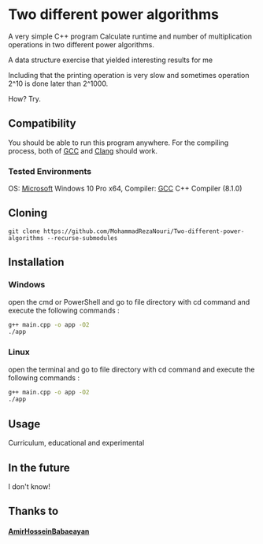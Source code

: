# Two different power algorithms
A very simple C++ program Calculate runtime and number of multiplication operations in two different power algorithms.

A data structure exercise that yielded interesting results for me

Including that the printing operation is very slow and sometimes operation 2^10 is done later than 2^1000.

How? Try.

## Compatibility
You should be able to run this program anywhere. For the compiling process, both of [GCC](https://gcc.gnu.org/) and [Clang](https://clang.llvm.org/) should work.
### Tested Environments
OS:  [Microsoft](https://www.microsoft.com/uk-ua/) Windows 10 Pro x64, Compiler: [GCC](https://gcc.gnu.org/) C++ Compiler (8.1.0)

## Cloning
```
git clone https://github.com/MohammadRezaNouri/Two-different-power-algorithms --recurse-submodules
```

## Installation
### Windows
open the cmd or PowerShell and go to file directory with cd command and execute the following commands :
```bash
g++ main.cpp -o app -O2
./app
```
### Linux
open the terminal and go to file directory with cd command and execute the following commands :
```bash
g++ main.cpp -o app -O2
./app
```

## Usage
Curriculum, educational and experimental

## In the future
I don't know!

## Thanks to
#### [AmirHosseinBabaeayan](https://github.com/AmirHosseinBabaeayan)
